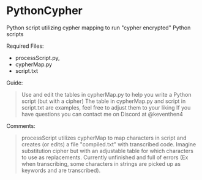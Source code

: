# PythonCypher
Python script utilizing cypher mapping to run "cypher encrypted" Python scripts

Required Files:
* processScript.py,
* cypherMap.py
* script.txt


Guide:
> Use and edit the tables in cypherMap.py to help you write a Python script (but with a cipher)
> The table in cypherMap.py and script in script.txt are examples, feel free to adjust them to your liking
> If you have questions you can contact me on Discord at @keventhen4

Comments:
> processScript utilizes cypherMap to map characters in script and creates (or edits) a file "compiled.txt" with transcribed code.
> Imagine substitution cipher but with an adjustable table for which characters to use as replacements.
> Currently unfinished and full of errors (Ex when transcribing, some characters in strings are picked up as keywords and are transcribed).
